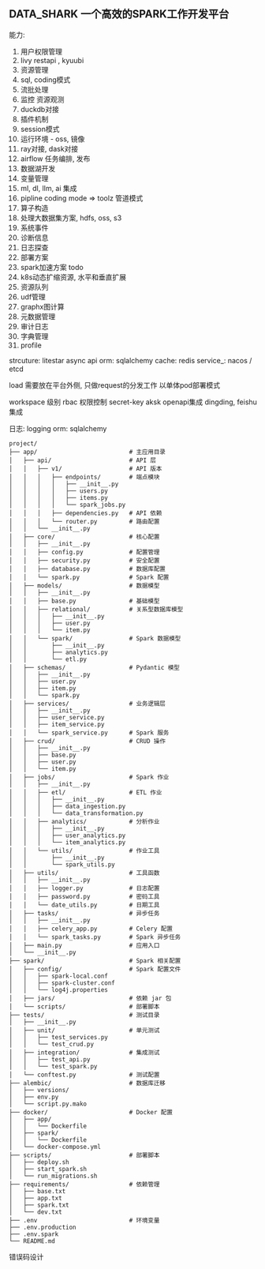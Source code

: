 ## DATA_SHARK 一个高效的SPARK工作开发平台


能力:
1. 用户权限管理  
2. livy restapi  , kyuubi
3. 资源管理
4. sql, coding模式
5. 流批处理
6. 监控  资源观测
7. duckdb对接
8. 插件机制
9. session模式
10. 运行环境 - oss, 镜像
11. ray对接, dask对接
12. airflow 任务编排, 发布
13. 数据湖开发
14. 变量管理
15. ml, dl, llm, ai 集成
16. pipline coding mode => toolz 管道模式
17. 算子构造
17. 处理大数据集方案, hdfs, oss, s3
16. 系统事件
17. 诊断信息
18. 日志探查
19. 部署方案
21. spark加速方案 todo
22. k8s动态扩缩资源, 水平和垂直扩展
23. 资源队列
24. udf管理
25. graphx图计算
26. 元数据管理
27. 审计日志
28. 字典管理
29. profile



  
strcuture: litestar async api
orm: sqlalchemy
cache: redis
service_: nacos / etcd

load 需要放在平台外侧, 只做request的分发工作
以单体pod部署模式




workspace 级别
rbac 权限控制
secret-key  aksk   openapi集成
dingding, feishu集成



日志: logging
orm: sqlalchemy



```angular2html
project/
├── app/                          # 主应用目录
│   ├── api/                      # API 层
│   │   ├── v1/                   # API 版本
│   │   │   ├── endpoints/        # 端点模块
│   │   │   │   ├── __init__.py
│   │   │   │   ├── users.py
│   │   │   │   ├── items.py
│   │   │   │   └── spark_jobs.py
│   │   │   ├── dependencies.py   # API 依赖
│   │   │   └── router.py         # 路由配置
│   │   └── __init__.py
│   ├── core/                     # 核心配置
│   │   ├── __init__.py
│   │   ├── config.py             # 配置管理
│   │   ├── security.py           # 安全配置
│   │   ├── database.py           # 数据库配置
│   │   └── spark.py              # Spark 配置
│   ├── models/                   # 数据模型
│   │   ├── __init__.py
│   │   ├── base.py               # 基础模型
│   │   ├── relational/           # 关系型数据库模型
│   │   │   ├── __init__.py
│   │   │   ├── user.py
│   │   │   └── item.py
│   │   └── spark/                # Spark 数据模型
│   │       ├── __init__.py
│   │       ├── analytics.py
│   │       └── etl.py
│   ├── schemas/                  # Pydantic 模型
│   │   ├── __init__.py
│   │   ├── user.py
│   │   ├── item.py
│   │   └── spark.py
│   ├── services/                 # 业务逻辑层
│   │   ├── __init__.py
│   │   ├── user_service.py
│   │   ├── item_service.py
│   │   └── spark_service.py      # Spark 服务
│   ├── crud/                     # CRUD 操作
│   │   ├── __init__.py
│   │   ├── base.py
│   │   ├── user.py
│   │   └── item.py
│   ├── jobs/                     # Spark 作业
│   │   ├── __init__.py
│   │   ├── etl/                  # ETL 作业
│   │   │   ├── __init__.py
│   │   │   ├── data_ingestion.py
│   │   │   └── data_transformation.py
│   │   ├── analytics/            # 分析作业
│   │   │   ├── __init__.py
│   │   │   ├── user_analytics.py
│   │   │   └── item_analytics.py
│   │   └── utils/                # 作业工具
│   │       ├── __init__.py
│   │       └── spark_utils.py
│   ├── utils/                    # 工具函数
│   │   ├── __init__.py
│   │   ├── logger.py             # 日志配置
│   │   ├── password.py           # 密码工具
│   │   └── date_utils.py         # 日期工具
│   ├── tasks/                    # 异步任务
│   │   ├── __init__.py
│   │   ├── celery_app.py         # Celery 配置
│   │   └── spark_tasks.py        # Spark 异步任务
│   ├── main.py                   # 应用入口
│   └── __init__.py
├── spark/                        # Spark 相关配置
│   ├── config/                   # Spark 配置文件
│   │   ├── spark-local.conf
│   │   ├── spark-cluster.conf
│   │   └── log4j.properties
│   ├── jars/                     # 依赖 jar 包
│   └── scripts/                  # 部署脚本
├── tests/                        # 测试目录
│   ├── __init__.py
│   ├── unit/                     # 单元测试
│   │   ├── test_services.py
│   │   └── test_crud.py
│   ├── integration/              # 集成测试
│   │   ├── test_api.py
│   │   └── test_spark.py
│   └── conftest.py               # 测试配置
├── alembic/                      # 数据库迁移
│   ├── versions/
│   ├── env.py  
│   └── script.py.mako
├── docker/                       # Docker 配置
│   ├── app/
│   │   └── Dockerfile
│   ├── spark/
│   │   └── Dockerfile
│   └── docker-compose.yml
├── scripts/                      # 部署脚本
│   ├── deploy.sh
│   ├── start_spark.sh
│   └── run_migrations.sh
├── requirements/                 # 依赖管理
│   ├── base.txt
│   ├── app.txt
│   ├── spark.txt
│   └── dev.txt
├── .env                          # 环境变量
├── .env.production
├── .env.spark
└── README.md
```

错误码设计